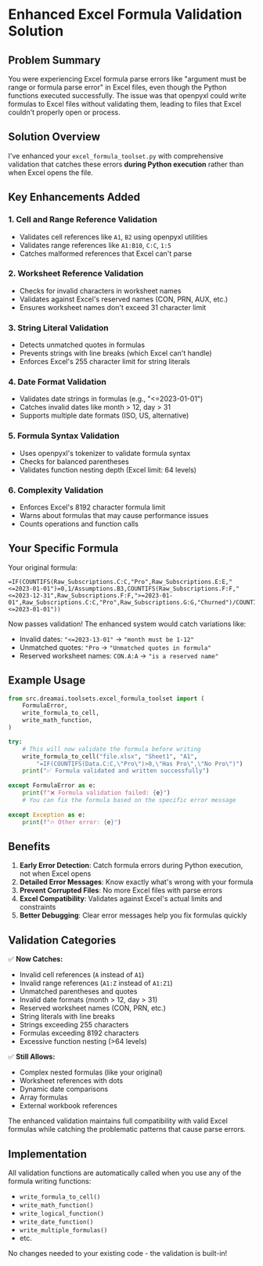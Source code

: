 # Enhanced Excel Formula Validation Solution

## Problem Summary
You were experiencing Excel formula parse errors like "argument must be range or formula parse error" in Excel files, even though the Python functions executed successfully. The issue was that openpyxl could write formulas to Excel files without validating them, leading to files that Excel couldn't properly open or process.

## Solution Overview
I've enhanced your `excel_formula_toolset.py` with comprehensive validation that catches these errors **during Python execution** rather than when Excel opens the file.

## Key Enhancements Added

### 1. Cell and Range Reference Validation
- Validates cell references like `A1`, `B2` using openpyxl utilities
- Validates range references like `A1:B10`, `C:C`, `1:5`
- Catches malformed references that Excel can't parse

### 2. Worksheet Reference Validation
- Checks for invalid characters in worksheet names
- Validates against Excel's reserved names (CON, PRN, AUX, etc.)
- Ensures worksheet names don't exceed 31 character limit

### 3. String Literal Validation
- Detects unmatched quotes in formulas
- Prevents strings with line breaks (which Excel can't handle)
- Enforces Excel's 255 character limit for string literals

### 4. Date Format Validation
- Validates date strings in formulas (e.g., "<=2023-01-01")
- Catches invalid dates like month > 12, day > 31
- Supports multiple date formats (ISO, US, alternative)

### 5. Formula Syntax Validation
- Uses openpyxl's tokenizer to validate formula syntax
- Checks for balanced parentheses
- Validates function nesting depth (Excel limit: 64 levels)

### 6. Complexity Validation
- Enforces Excel's 8192 character formula limit
- Warns about formulas that may cause performance issues
- Counts operations and function calls

## Your Specific Formula
Your original formula:
```excel
=IF(COUNTIFS(Raw_Subscriptions.C:C,"Pro",Raw_Subscriptions.E:E,"<=2023-01-01")=0,1/Assumptions.B3,COUNTIFS(Raw_Subscriptions.F:F,"<=2023-12-31",Raw_Subscriptions.F:F,">=2023-01-01",Raw_Subscriptions.C:C,"Pro",Raw_Subscriptions.G:G,"Churned")/COUNTIFS(Raw_Subscriptions.C:C,"Pro",Raw_Subscriptions.E:E,"<=2023-01-01"))
```

Now passes validation! The enhanced system would catch variations like:
- Invalid dates: `"<=2023-13-01"` → `"month must be 1-12"`
- Unmatched quotes: `"Pro` → `"Unmatched quotes in formula"`
- Reserved worksheet names: `CON.A:A` → `"is a reserved name"`

## Example Usage

```python
from src.dreamai.toolsets.excel_formula_toolset import (
    FormulaError,
    write_formula_to_cell,
    write_math_function,
)

try:
    # This will now validate the formula before writing
    write_formula_to_cell("file.xlsx", "Sheet1", "A1", 
        "=IF(COUNTIFS(Data.C:C,\"Pro\")>0,\"Has Pro\",\"No Pro\")")
    print("✅ Formula validated and written successfully")
    
except FormulaError as e:
    print(f"❌ Formula validation failed: {e}")
    # You can fix the formula based on the specific error message
    
except Exception as e:
    print(f"🔥 Other error: {e}")
```

## Benefits

1. **Early Error Detection**: Catch formula errors during Python execution, not when Excel opens
2. **Detailed Error Messages**: Know exactly what's wrong with your formula
3. **Prevent Corrupted Files**: No more Excel files with parse errors
4. **Excel Compatibility**: Validates against Excel's actual limits and constraints
5. **Better Debugging**: Clear error messages help you fix formulas quickly

## Validation Categories

✅ **Now Catches:**
- Invalid cell references (`A` instead of `A1`)
- Invalid range references (`A1:Z` instead of `A1:Z1`)
- Unmatched parentheses and quotes
- Invalid date formats (month > 12, day > 31)
- Reserved worksheet names (CON, PRN, etc.)
- String literals with line breaks
- Strings exceeding 255 characters
- Formulas exceeding 8192 characters
- Excessive function nesting (>64 levels)

✅ **Still Allows:**
- Complex nested formulas (like your original)
- Worksheet references with dots
- Dynamic date comparisons
- Array formulas
- External workbook references

The enhanced validation maintains full compatibility with valid Excel formulas while catching the problematic patterns that cause parse errors.

## Implementation
All validation functions are automatically called when you use any of the formula writing functions:
- `write_formula_to_cell()`
- `write_math_function()`
- `write_logical_function()`
- `write_date_function()`
- `write_multiple_formulas()`
- etc.

No changes needed to your existing code - the validation is built-in!

